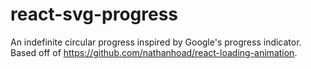 # react-svg-progress
An indefinite circular progress inspired by Google's progress indicator. Based off of https://github.com/nathanhoad/react-loading-animation.
